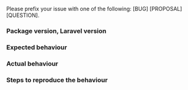 Please prefix your issue with one of the following: [BUG] [PROPOSAL] [QUESTION].

### Package version, Laravel version

### Expected behaviour

### Actual behaviour

### Steps to reproduce the behaviour